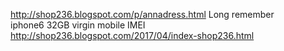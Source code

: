     
    
http://shop236.blogspot.com/p/annadress.html   Long remember     
iphone6 32GB  virgin mobile  IMEI    
http://shop236.blogspot.com/2017/04/index-shop236.html     

